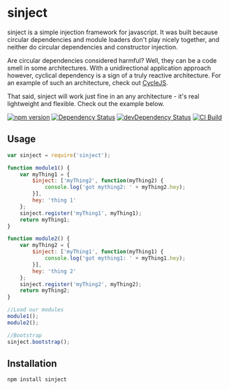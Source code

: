 # sinject

sinject is a simple injection framework for javascript.  It was built because circular dependencies and module loaders
don't play nicely together, and neither do circular dependencies and constructor injection.

Are circular dependencies considered harmful?  Well, they can be a code smell in some architectures.  With a
unidirectional application approach however, cyclical dependency is a sign of a truly reactive architecture.  For an
example of such an architecture, check out [CycleJS](https://github.com/staltz/cycle).

That said, sinject will work just fine in an any architecture - it's real lightweight and flexible.  Check out the
example below.

[![npm version](https://badge.fury.io/js/sinject.svg)](http://badge.fury.io/js/sinject)
[![Dependency Status](https://david-dm.org/cgeorg/sinject.svg)](https://david-dm.org/cgeorg/sinject)
[![devDependency Status](https://david-dm.org/cgeorg/sinject/dev-status.svg)](https://david-dm.org/cgeorg/sinject#info=devDependencies)
[![CI Build](https://travis-ci.org/cgeorg/sinject.svg?branch=master)](https://travis-ci.org/cgeorg/sinject)

## Usage

```javascript
var sinject = require('sinject');

function module1() {
    var myThing1 = {
        $inject: ['myThing2', function(myThing2) {
            console.log('got mything2: ' + myThing2.hey);
        }],
        hey: 'thing 1'
    };
    sinject.register('myThing1', myThing1);
    return myThing1;
}

function module2() {
    var myThing2 = {
        $inject: ['myThing1', function(myThing1) {
            console.log('got mything1: ' + myThing1.hey);
        }],
        hey: 'thing 2'
    };
    sinject.register('myThing2', myThing2);
    return myThing2;
}

//Load our modules
module1();
module2();

//Bootstrap
sinject.bootstrap();
```

## Installation

`npm install sinject`